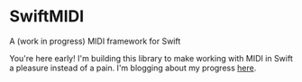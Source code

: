 # SwiftMIDI
A (work in progress) MIDI framework for Swift

You're here early! I'm building this library to make working with MIDI in Swift a pleasure instead of a pain. I'm blogging about my progress [here](http://siemensikkema.github.io).
